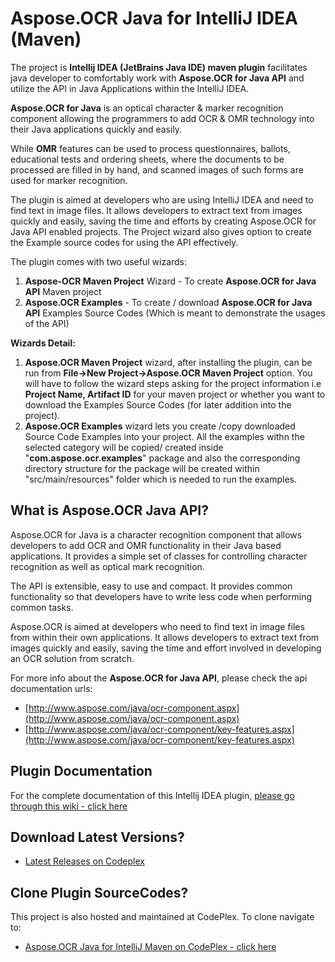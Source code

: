 ﻿# Aspose.OCR Java for IntelliJ IDEA (Maven)

The project is **Intellij IDEA (JetBrains Java IDE) maven plugin** facilitates java developer to comfortably work with **Aspose.OCR for Java API** and utilize the API in Java Applications within the IntelliJ IDEA.

**Aspose.OCR for Java** is an optical character & marker recognition component allowing the programmers to add OCR & OMR technology into their Java applications quickly and easily. 

While **OMR** features can be used to process questionnaires, ballots, educational tests and ordering sheets, where the documents to be processed are filled in by hand, and scanned images of such forms are used for marker recognition.

The plugin is aimed at developers who are using IntelliJ IDEA and need to find text in image files. It allows developers to extract text from images quickly and easily, saving the time and efforts by creating Aspose.OCR for Java API enabled projects. The Project wizard also gives option to create the Example source codes for using the API effectively.

The plugin comes with two useful wizards:

1.  **Aspose-OCR Maven Project** Wizard - To create **Aspose.OCR for Java API** Maven project
2.  **Aspose.OCR Examples** - To create / download **Aspose.OCR for Java API** Examples Source Codes (Which is meant to demonstrate the usages of the API)

**Wizards Detail:**

1.  **Aspose.OCR Maven Project** wizard, after installing the plugin, can be run from **File->New Project->Aspose.OCR Maven Project** option. You will have to follow the wizard steps asking for the project information i.e **Project Name, Artifact ID** for your maven project or whether you want to download the Examples Source Codes (for later addition into the project).
2.  **Aspose.OCR Examples** wizard lets you create /copy downloaded Source Code Examples into your project. All the examples withn the selected category will be copied/ created inside "**com.aspose.ocr.examples**" package and also the corresponding directory structure for the package will be created within "src/main/resources" folder which is needed to run the examples.

## What is Aspose.OCR Java API?

Aspose.OCR for Java is a character recognition component that allows developers to add OCR and OMR functionality in their Java based applications. It provides a simple set of classes for controlling character recognition as well as optical mark recognition.

The API is extensible, easy to use and compact. It provides common functionality so that developers have to write less code when performing common tasks.

Aspose.OCR is aimed at developers who need to find text in image files from within their own applications. It allows developers to extract text from images quickly and easily, saving the time and effort involved in developing an OCR solution from scratch.

For more info about the **Aspose.OCR for Java API**, please check the api documentation urls:

* [http://www.aspose.com/java/ocr-component.aspx](http://www.aspose.com/java/ocr-component.aspx)
* [http://www.aspose.com/java/ocr-component/key-features.aspx](http://www.aspose.com/java/ocr-component/key-features.aspx)

## Plugin Documentation

For the complete documentation of this Intellij IDEA plugin, [please go through this wiki - click here](http://goo.gl/nTwBgf)

## Download Latest Versions?

* [Latest Releases on Codeplex](https://asposeocrjavaintellij.codeplex.com/releases)

## Clone Plugin SourceCodes?

This project is also hosted and maintained at CodePlex. To clone navigate to: 

* [Aspose.OCR Java for IntelliJ Maven on CodePlex - click here](https://asposeocrjavaintellij.codeplex.com/SourceControl/latest)
